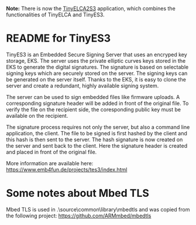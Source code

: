 **Note:** There is now the [TinyELCA2S3](https://github.com/emb4fun/tinyelca2s3) application, which combines the functionalities of TinyELCA and TinyES3.

# README for TinyES3
TinyES3 is an Embedded Secure Signing Server that uses an encryped key storage, EKS.
The server uses the private elliptic curves keys stored in the EKS to generate the
digital signatures. The signature is based on selectable signing keys which are
securely stored on the server. The signing keys can be generated on the server itself.
Thanks to the EKS, it is easy to clone the server and create a redundant, highly
available signing system.

The server can be used to sign embedded files like firmware uploads. A corresponding
signature header will be added in front of the original file. To verify the file on
the recipient side, the coresponding public key must be available on the recipient.

The signature process requires not only the server, but also a command line
application, the client. The file to be signed is first hashed by the client and
this hash is then sent to the server. The hash signature is now created on the server
and sent back to the client. Here the signature header is created and placed in front
of the original file.

More information are available here: 
https://www.emb4fun.de/projects/tes3/index.html

# Some notes about Mbed TLS
Mbed TLS is used in .\source\common\library\mbedtls and was copied from the following project:
https://github.com/ARMmbed/mbedtls